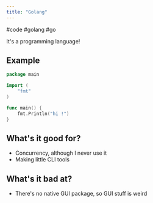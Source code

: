 ```yaml
---
title: "Golang"
---
```



#code #golang #go

It's a programming language!

## Example

```go
package main

import (
	"fmt"
)

func main() {
	fmt.Println("hi !")
}
```

## What's it good for?

- Concurrency, although I never use it
- Making little CLI tools

## What's it bad at?

- There's no native GUI package, so GUI stuff is weird
